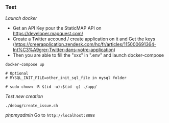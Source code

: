 ### Test

*Launch docker*

* Get an API Key pour the StaticMAP API on https://developer.mapquest.com/
* Create a Twitter accound / create application on it and Get the keys (https://creerapplication.zendesk.com/hc/fr/articles/115000691364-Int%C3%A9grer-Twitter-dans-votre-application)
* Then you are able to fill the "xxx" in ".env" and launch docker-compose

```
docker-compose up

# Optional
# MYSQL_INIT_FILE=other_init_sql_file in mysql folder

# sudo chown -R $(id -u):$(id -g) ./app/
```


*Test new creation*
```
./debug/create_issue.sh
```

*phpmyadmin*
Go to `http://localhost:8888`
